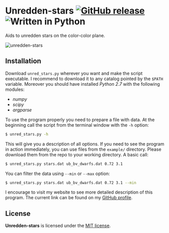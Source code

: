 # Unredden-stars [![GitHub release](http://www.astro.uni.wroc.pl/ludzie/brus/img/github/ver20170825.svg "download")](https://github.com/pbrus/unredden-stars/blob/master/unred_stars.py) ![Written in Python](http://www.astro.uni.wroc.pl/ludzie/brus/img/github/python.svg "language")

Aids to unredden stars on the color-color plane.

![unredden-stars](http://www.astro.uni.wroc.pl/ludzie/brus/img/github/unred-stars.gif)

## Installation

Download `unred_stars.py` wherever you want and make the script executable. I recommend to download it to any catalog pointed by the `$PATH` variable. Moreover you should have installed *Python 2.7* with the following modules:

 * *numpy*
 * *scipy*
 * *argparse*

To use the program properly you need to prepare a file with data. At the beginning call the script from the terminal window with the `-h` option:
```bash
$ unred_stars.py -h
```
This will give you a description of all options. If you need to see the program in action immediately, you can use files from the `example/` directory. Please download them from the repo to your working directory. A basic call:
```bash
$ unred_stars.py stars.dat ub_bv_dwarfs.dat 0.72 3.1
```
You can filter the data using `--min` or `--max` option:
```bash
$ unred_stars.py stars.dat ub_bv_dwarfs.dat 0.72 3.1 --min
```

I encourage to visit my website to see more detailed description of this program. The current link can be found on my [GitHub profile](https://github.com/pbrus).

## License

**Unredden-stars** is licensed under the [MIT license](http://opensource.org/licenses/MIT).
